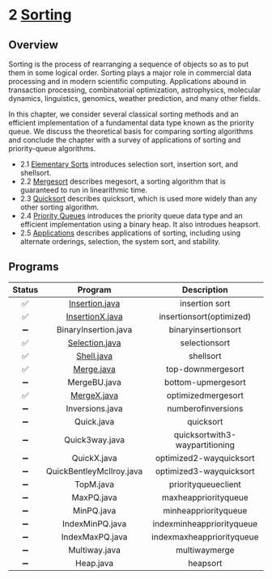 # 2 [Sorting](https://algs4.cs.princeton.edu/20sorting/)

## Overview

Sorting is the process of rearranging a sequence of objects so as to put them in some logical order. Sorting plays a major role in commercial data processing and in modern scientific computing. Applications abound in transaction processing, combinatorial optimization, astrophysics, molecular dynamics, linguistics, genomics, weather prediction, and many other fields.

In this chapter, we consider several classical sorting methods and an efficient implementation of a fundamental data type known as the priority queue. We discuss the theoretical basis for comparing sorting algorithms and conclude the chapter with a survey of applications of sorting and priority-queue algorithms. 

- 2.1 [Elementary Sorts](2.1%20Elementary%20Sorts) introduces selection sort, insertion sort, and shellsort.
- 2.2 [Mergesort](2.2%20Mergesort) describes megesort, a sorting algorithm that is guaranteed to run in linearithmic time.
- 2.3 [Quicksort](2.3%20Quicksort) describes quicksort, which is used more widely than any other sorting algorithm.
- 2.4 [Priority Queues](2.4%20Priority%20Queues) introduces the priority queue data type and an efficient implementation using a binary heap. It also introdues heapsort.
- 2.5 [Applications]() describes applications of sorting, including using alternate orderings, selection, the system sort, and stability. 

## Programs

|Status|Program|Description|
|:----:|:-----:|:---------:|
|✅|[Insertion.java](2.1%20Elementary%20Sorts/Insertion.java)|insertion sort|
|✅|[InsertionX.java](2.1%20Elementary%20Sorts/InsertionX.java)|insertionsort(optimized)|
|➖|BinaryInsertion.java|binaryinsertionsort|
|✅|[Selection.java](2.1%20Elementary%20Sorts/Selection.java)|selectionsort|
|✅|[Shell.java](2.1%20Elementary%20Sorts/Shell.java)|shellsort|
|✅|[Merge.java](2.2%20Mergesort/Merge.java)|top-downmergesort|
|➖|MergeBU.java|bottom-upmergesort|
|✅|[MergeX.java](2.2%20Mergesort/MergeX.java)|optimizedmergesort|
|➖|Inversions.java|numberofinversions|
|➖|Quick.java|quicksort|
|➖|Quick3way.java|quicksortwith3-waypartitioning|
|➖|QuickX.java|optimized2-wayquicksort|
|➖|QuickBentleyMcIlroy.java|optimized3-wayquicksort|
|➖|TopM.java|priorityqueueclient|
|➖|MaxPQ.java|maxheappriorityqueue|
|➖|MinPQ.java|minheappriorityqueue|
|➖|IndexMinPQ.java|indexminheappriorityqueue|
|➖|IndexMaxPQ.java|indexmaxheappriorityqueue|
|➖|Multiway.java|multiwaymerge|
|➖|Heap.java|heapsort|
